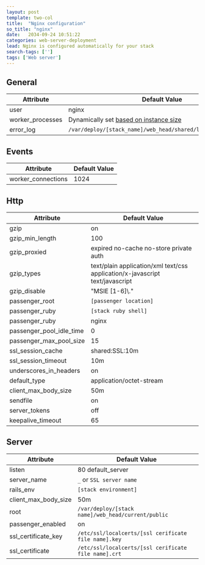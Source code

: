 ```yaml
---
layout: post
template: two-col
title:  "Nginx configuration"
so_title: "nginx"
date:   2034-09-24 10:51:22
categories: web-server-deployment
lead: Nginx is configured automatically for your stack
search-tags: ['']
tags: ['Web server']
---
```




## General
<table class='table table-bordered table-striped'>
	<thead>
		<tr>
			<th>Attribute</th>
			<th>Default Value</th>
		</tr>
	</thead>
	<tbody>
		<tr>
			<td>user</td>
			<td>nginx</td>
		</tr>
		<tr>
			<td>worker&#95;processes</td>
			<td>Dynamically set <a href="/web-server/nginx-workers.html">based on instance size</a></td>
		</tr>
		<tr>
			<td>error&#95;log</td>
			<td><code>/var/deploy/[stack&#95;name]/web&#95;head/shared/log/nginx&#95;error.log</code></td>
		</tr>
	</tbody>
</table>

## Events
<table class='table table-bordered table-striped'>
	<thead>
		<tr>
			<th>Attribute</th>
			<th>Default Value</th>
		</tr>
	</thead>
	<tbody>
		<tr>
			<td>worker&#95;connections</td>
			<td>1024</td>
		</tr>
	</tbody>
</table>

## Http
<table class='table table-bordered table-striped'>
	<thead>
		<tr>
			<th>Attribute</th>
			<th>Default Value</th>
		</tr>
	</thead>
	<tbody>
		<tr>
			<td>gzip</td>
			<td>on</td>
		</tr>
		<tr>
			<td>gzip&#95;min&#95;length</td>
			<td>100</td>
		</tr>
		<tr>
			<td>gzip&#95;proxied</td>
			<td>expired no-cache no-store private auth</td>
		</tr>
		<tr>
			<td>gzip&#95;types</td>
			<td>text/plain application/xml text/css application/x-javascript text/javascript</td>
		</tr>
		<tr>
			<td>gzip&#95;disable</td>
			<td>"MSIE [1-6]\."</td>
		</tr>
		<tr>
			<td>passenger&#95;root</td>
			<td><code>[passenger location]</code></td>
		</tr>
		<tr>
			<td>passenger&#95;ruby</td>
			<td><code>[stack ruby shell]</code></td>
		</tr>
		<tr>
			<td>passenger&#95;ruby</td>
			<td>nginx</td>
		</tr>
		<tr>
			<td>passenger&#95;pool&#95;idle&#95;time</td>
			<td>0</td>
		</tr>
		<tr>
			<td>passenger&#95;max&#95;pool&#95;size</td>
			<td>15</td>
		</tr>
		<tr>
			<td>ssl&#95;session&#95;cache</td>
			<td>shared:SSL:10m</td>
		</tr>
		<tr>
			<td>ssl&#95;session&#95;timeout</td>
			<td>10m</td>
		</tr>
		<tr>
			<td>underscores&#95;in&#95;headers</td>
			<td>on</td>
		</tr>
		<tr>
			<td>default&#95;type</td>
			<td>application/octet-stream</td>
		</tr>
		<tr>
			<td>client&#95;max&#95;body&#95;size</td>
			<td>50m</td>
		</tr>
		<tr>
			<td>sendfile</td>
			<td>on</td>
		</tr>
		<tr>
			<td>server&#95;tokens</td>
			<td>off</td>
		</tr>
		<tr>
			<td>keepalive&#95;timeout</td>
			<td>65</td>
		</tr>
	</tbody>
</table>

## Server
<table class='table table-bordered table-striped'>
	<thead>
		<tr>
			<th>Attribute</th>
			<th>Default Value</th>
		</tr>
	</thead>
	<tbody>
		<tr>
			<td>listen</td>
			<td>80 default&#95;server</td>
		</tr>
		<tr>
			<td>server&#95;name</td>
			<td><code>_</code> or <code>SSL server name</code></td>
		</tr>
		<tr>
			<td>rails&#95;env</td>
			<td><code>[stack environment]</code></td>
		</tr>
		<tr>
			<td>client&#95;max&#95;body&#95;size</td>
			<td>50m</td>
		</tr>
		<tr>
			<td>root</td>
			<td><code>/var/deploy/[stack name]/web&#95;head/current/public</code></td>
		</tr>
		<tr>
			<td>passenger&#95;enabled</td>
			<td>on</td>
		</tr>
		<tr>
			<td>ssl&#95;certificate&#95;key</td>
			<td><code>/etc/ssl/localcerts/[ssl cerificate file name].key</code></td>
		</tr>
		<tr>
			<td>ssl&#95;certificate</td>
			<td><code>/etc/ssl/localcerts/[ssl cerificate file name].crt</code></td>
		</tr>
	</tbody>
</table>